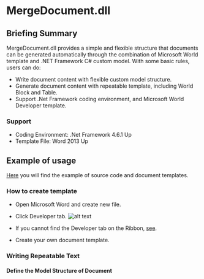 # MergeDocument.dll #
## Briefing Summary ##

MergeDocument.dll provides a simple and flexible structure that documents can be generated automatically through the combination of Microsoft World template and .NET Framework C# custom model. With some basic rules, users can do:

- Write document content with flexible custom model structure.
- Generate document content with repeatable template, including World Block and Table.
- Support .Net Framework coding environment, and Microsoft World Developer template.

### Support ###
- Coding Environment: .Net Framework 4.6.1 Up
- Template File: Word 2013 Up


## Example of usage ##

[Here](https://github.com/Itsower/MergeDocument "Here") you will find the example of source code and document templates.

### How to create template ###
- Open Microsoft Word and create new file.
- Click Developer tab.
![alt text](https://raw.githubusercontent.com/username/projectname/branch/path/to/img.png)

- If you cannot find the Developer tab on the Ribbon, [see](https://docs.microsoft.com/en-us/visualstudio/vsto/how-to-show-the-developer-tab-on-the-ribbon "see").
- Create your own document template.

### Writing Repeatable Text ###
#### Define the Model Structure of Document ####
